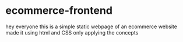 # ecommerce-frontend
hey everyone this is a simple static webpage of an ecommerce website made it using html and CSS only applying the concepts
